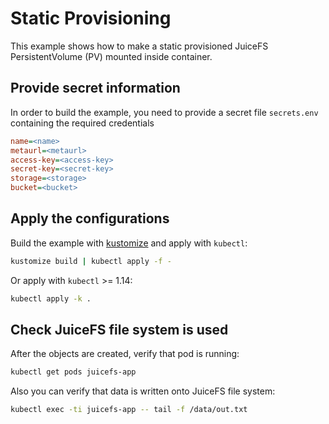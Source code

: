 # Static Provisioning

This example shows how to make a static provisioned JuiceFS PersistentVolume (PV) mounted inside container.

## Provide secret information

In order to build the example, you need to provide a secret file `secrets.env` containing the required credentials

```ini
name=<name>
metaurl=<metaurl>
access-key=<access-key>
secret-key=<secret-key>
storage=<storage>
bucket=<bucket>
```

## Apply the configurations

Build the example with [kustomize](https://github.com/kubernetes-sigs/kustomize) and apply with `kubectl`:

```sh
kustomize build | kubectl apply -f -
```

Or apply with `kubectl` >= 1.14:

```sh
kubectl apply -k .
```

## Check JuiceFS file system is used

After the objects are created, verify that pod is running:

```sh
kubectl get pods juicefs-app
```

Also you can verify that data is written onto JuiceFS file system:

```sh
kubectl exec -ti juicefs-app -- tail -f /data/out.txt
```
